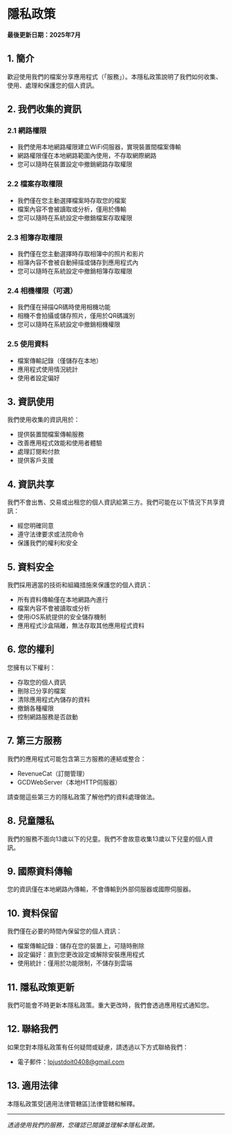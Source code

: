# 隱私政策

**最後更新日期：2025年7月**

## 1. 簡介

歡迎使用我們的檔案分享應用程式（「服務」）。本隱私政策說明了我們如何收集、使用、處理和保護您的個人資訊。

## 2. 我們收集的資訊

### 2.1 網路權限
- 我們使用本地網路權限建立WiFi伺服器，實現裝置間檔案傳輸
- 網路權限僅在本地網路範圍內使用，不存取網際網路
- 您可以隨時在裝置設定中撤銷網路存取權限

### 2.2 檔案存取權限
- 我們僅在您主動選擇檔案時存取您的檔案
- 檔案內容不會被讀取或分析，僅用於傳輸
- 您可以隨時在系統設定中撤銷檔案存取權限

### 2.3 相簿存取權限
- 我們僅在您主動選擇時存取相簿中的照片和影片
- 相簿內容不會被自動掃描或儲存到應用程式內
- 您可以隨時在系統設定中撤銷相簿存取權限

### 2.4 相機權限（可選）
- 我們僅在掃描QR碼時使用相機功能
- 相機不會拍攝或儲存照片，僅用於QR碼識別
- 您可以隨時在系統設定中撤銷相機權限

### 2.5 使用資料
- 檔案傳輸記錄（僅儲存在本地）
- 應用程式使用情況統計
- 使用者設定偏好

## 3. 資訊使用

我們使用收集的資訊用於：
- 提供裝置間檔案傳輸服務
- 改善應用程式效能和使用者體驗
- 處理訂閱和付款
- 提供客戶支援

## 4. 資訊共享

我們不會出售、交易或出租您的個人資訊給第三方。我們可能在以下情況下共享資訊：
- 經您明確同意
- 遵守法律要求或法院命令
- 保護我們的權利和安全

## 5. 資料安全

我們採用適當的技術和組織措施來保護您的個人資訊：
- 所有資料傳輸僅在本地網路內進行
- 檔案內容不會被讀取或分析
- 使用iOS系統提供的安全儲存機制
- 應用程式沙盒隔離，無法存取其他應用程式資料

## 6. 您的權利

您擁有以下權利：
- 存取您的個人資訊
- 刪除已分享的檔案
- 清除應用程式內儲存的資料
- 撤銷各種權限
- 控制網路服務是否啟動

## 7. 第三方服務

我們的應用程式可能包含第三方服務的連結或整合：
- RevenueCat（訂閱管理）
- GCDWebServer（本地HTTP伺服器）

請查閱這些第三方的隱私政策了解他們的資料處理做法。

## 8. 兒童隱私

我們的服務不面向13歲以下的兒童。我們不會故意收集13歲以下兒童的個人資訊。

## 9. 國際資料傳輸

您的資訊僅在本地網路內傳輸，不會傳輸到外部伺服器或國際伺服器。

## 10. 資料保留

我們僅在必要的時間內保留您的個人資訊：
- 檔案傳輸記錄：儲存在您的裝置上，可隨時刪除
- 設定偏好：直到您更改設定或解除安裝應用程式
- 使用統計：僅用於功能限制，不儲存到雲端

## 11. 隱私政策更新

我們可能會不時更新本隱私政策。重大更改時，我們會透過應用程式通知您。

## 12. 聯絡我們

如果您對本隱私政策有任何疑問或疑慮，請透過以下方式聯絡我們：

- 電子郵件：lpjustdoit0408@gmail.com

## 13. 適用法律

本隱私政策受[適用法律管轄區]法律管轄和解釋。

---

*透過使用我們的服務，您確認已閱讀並理解本隱私政策。* 